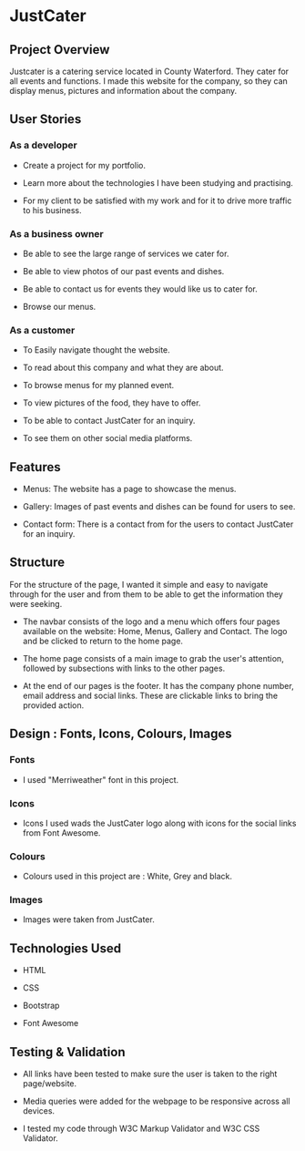 # JustCater

## Project Overview

Justcater is a catering service located in County Waterford. They cater for all events and functions. I made this website for the company, so they can display menus, pictures and information about the company.

## User Stories

### As a developer

- Create a project for my portfolio.

- Learn more about the technologies I have been studying and practising.

- For my client to be satisfied with my work and for it to drive more traffic to his business.

### As a business owner

- Be able to see the large range of services we cater for.

- Be able to view photos of our past events and dishes.

- Be able to contact us for events they would like us to cater for.

- Browse our menus.

### As a customer

- To Easily navigate thought the website.

- To read about this company and what they are about.

- To browse menus for my planned event.

- To view pictures of the food, they have to offer.

- To be able to contact JustCater for an inquiry.

- To see them on other social media platforms.

## Features

- Menus: The website has a page to showcase the menus.

- Gallery: Images of past events and dishes can be found for users to see.

- Contact form: There is a contact from for the users to contact JustCater for an inquiry.

## Structure

For the structure of the page, I wanted it simple and easy to navigate through for the user and from them to be able to get the information they were seeking.

- The navbar consists of the logo and a menu which offers four pages available on the website: Home, Menus, Gallery and Contact. The logo and be clicked to return to the home page.

- The home page consists of a main image to grab the user's attention, followed by subsections with links to the other pages.

- At the end of our pages is the footer. It has the company phone number, email address and social links. These are clickable links to bring the provided action.

## Design : Fonts, Icons, Colours, Images

### Fonts

- I used "Merriweather" font in this project.

### Icons

- Icons I used wads the JustCater logo along with icons for the social links from Font Awesome.

### Colours

- Colours used in this project are : White, Grey and black.

### Images

- Images were taken from JustCater.

## Technologies Used

- HTML

- CSS

- Bootstrap

- Font Awesome

## Testing & Validation

- All links have been tested to make sure the user is taken to the right page/website.

- Media queries were added for the webpage to be responsive across all devices.

- I tested my code through W3C Markup Validator and W3C CSS Validator.
